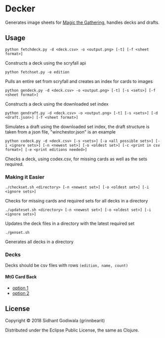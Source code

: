 # Decker

Generates image sheets for [Magic the Gathering](http://magic.wizards.com/), handles decks and drafts.

## Usage

`python fetchdeck.py -d <deck.csv> -o <output.png> [-t] [-f <sheet format>]`

Constructs a deck using the scryfall api

`python fetchset.py -e edition`

Pulls an entire set from scryfall and creates an index for cards to images

`python gendeck.py -d <deck.csv> -o <output.png> [-t] [-s <sets>] [-f <sheet format>]`

Constructs a deck using the downloaded set index

`python gendraft.py -d <deck.csv> -o <output.png> [-t] [-s <sets>] [-d <draft.json>] [-f <sheet format>]`

Simulates a draft using the downloaded set index, the draft structure is taken from a json file,
"winchestor.json" is an example

`python codeck.py -d <deck.csv> [-s <sets>] [-a <all possible sets>] [-i <ignore sets>] [-n <newest set>] [-o <oldest set>] [-c <print in csv format>] [-e <print editions needed>]`

Checks a deck, using codex.csv, for missing cards as well as the sets required.

### Making it Easier

`./checkset.sh <directory> [-n <newest set>] [-o <oldest set>] [-i <ignore sets>]`

Checks for missing cards and required sets for all decks in a directory

`./updateset.sh <directory> [-n <newest set>] [-o <oldest set>] [-i <ignore sets>]`

Updates the deck files in a directory with the latest required set

`./genset.sh`

Generates all decks in a directory

### Decks

Decks should be csv files with rows `(edition, name, count)`

#### MtG Card Back
* [option 1](https://www.slightlymagic.net/forum/download/file.php?id=11045&mode=view)
* [option 2](https://i.imgur.com/P7qYTcI.png)

## License

Copyright © 2018 Sidhant Godiwala (grinnbearit)

Distributed under the Eclipse Public License, the same as Clojure.
